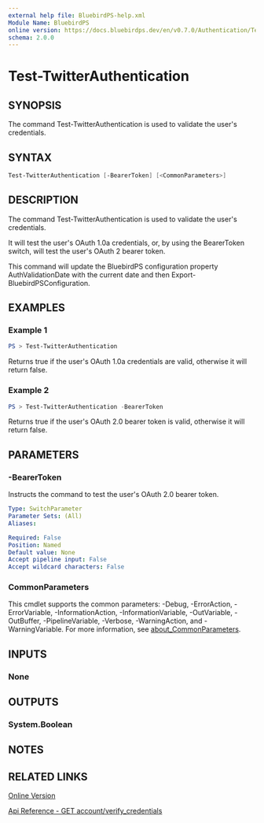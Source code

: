 ```yaml
---
external help file: BluebirdPS-help.xml
Module Name: BluebirdPS
online version: https://docs.bluebirdps.dev/en/v0.7.0/Authentication/Test-TwitterAuthentication
schema: 2.0.0
---
```


# Test-TwitterAuthentication

## SYNOPSIS

The command Test-TwitterAuthentication is used to validate the user's credentials.

## SYNTAX

``` powershell
Test-TwitterAuthentication [-BearerToken] [<CommonParameters>]
```

## DESCRIPTION

The command Test-TwitterAuthentication is used to validate the user's credentials.

It will test the user's OAuth 1.0a credentials, or, by using the BearerToken switch, will test the user's OAuth 2 bearer token.

This command will update the BluebirdPS configuration property AuthValidationDate with the current date and then Export-BluebirdPSConfiguration.

## EXAMPLES

### Example 1

```powershell
PS > Test-TwitterAuthentication
```

Returns true if the user's OAuth 1.0a credentials are valid, otherwise it will return false.

### Example 2

```powershell
PS > Test-TwitterAuthentication -BearerToken
```

Returns true if the user's OAuth 2.0 bearer token is valid, otherwise it will return false.

## PARAMETERS

### -BearerToken

Instructs the command to test the user's OAuth 2.0 bearer token.

```yaml
Type: SwitchParameter
Parameter Sets: (All)
Aliases:

Required: False
Position: Named
Default value: None
Accept pipeline input: False
Accept wildcard characters: False
```

### CommonParameters

This cmdlet supports the common parameters: -Debug, -ErrorAction, -ErrorVariable, -InformationAction, -InformationVariable, -OutVariable, -OutBuffer, -PipelineVariable, -Verbose, -WarningAction, and -WarningVariable. For more information, see [about_CommonParameters](http://go.microsoft.com/fwlink/?LinkID=113216).

## INPUTS

### None

## OUTPUTS

### System.Boolean

## NOTES

## RELATED LINKS

[Online Version](https://docs.bluebirdps.dev/en/v0.7.0/Authentication/Test-TwitterAuthentication)

[Api Reference - GET account/verify_credentials](https://developer.twitter.com/en/docs/twitter-api/v1/accounts-and-users/manage-account-settings/api-reference/get-account-verify_credentials)
